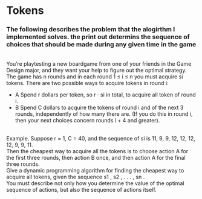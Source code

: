 
<h1>Tokens</h1>
<h3><p>The following describes the problem that the alogirthm I implemented solves. the print out determins the sequence of choices that should be made during any given time in the game</p></h3>
<br>You’re playtesting a new boardgame from one of your friends in the Game Design major, and they want your help to figure out the optimal strategy. 
<br>The game has n rounds and in each round 1 ≤ i ≤ n you must acquire si tokens. There are two possible ways to acquire tokens in round i:
<ul><li>A Spend r dollars per token, so r · si in total, to acquire all token of round i.</li>
<li>B Spend C dollars to acquire the tokens of round i and of the next 3 rounds, independently of how many there are.
(If you do this in round i, then your next choices concern rounds i + 4 and greater).</li></ul>
<br>Example. Suppose r = 1, C = 40, and the sequence of si is 11, 9, 9, 12, 12, 12, 12, 9, 9, 11. 
<br>Then the cheapest way to acquire all the tokens is to choose action A for the first three rounds, then action B once, and then action A for the final three rounds.
<br>Give a dynamic programming algorithm for finding the cheapest way to acquire all tokens, given the sequence s1 , s2 , . . . , sn .
<br>You must describe not only how you determine the value of the optimal sequence of actions, but also the sequence of actions itself.
